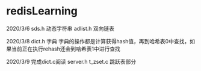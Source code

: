 # redisLearning


2020/3/6
sds.h  动态字符串
adlist.h 双向链表

2020/3/8
dict.h  字典
字典的操作都是计算获得hash值，再到哈希表0中查找，如果当前正在执行rehash还会到哈希表1中进行查找

2020/3/9 完成dict.c阅读
server.h t_zset.c 跳跃表部分